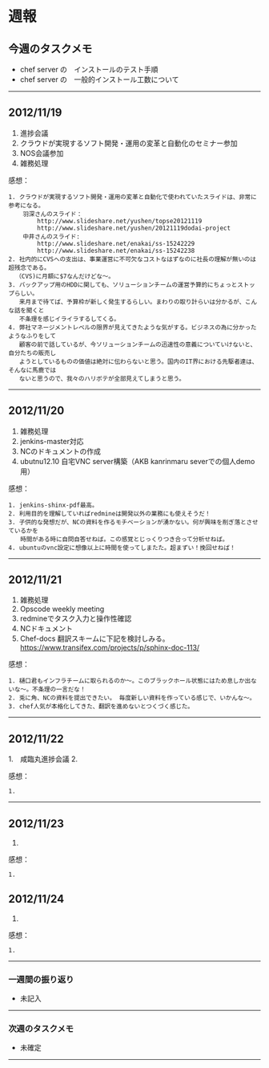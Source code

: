 # 週報


## 今週のタスクメモ

- chef server の　インストールのテスト手順
- chef server の　一般的インストール工数について	

---

## 2012/11/19

1. 進捗会議
2. クラウドが実現するソフト開発・運用の変革と自動化のセミナー参加
3. NOS会議参加
4. 雑務処理

感想：

	1. クラウドが実現するソフト開発・運用の変革と自動化で使われていたスライドは、非常に参考になる。
		羽深さんのスライド：
			http://www.slideshare.net/yushen/topse20121119
			http://www.slideshare.net/yushen/20121119dodai-project
		中井さんのスライド:
			http://www.slideshare.net/enakai/ss-15242229
			http://www.slideshare.net/enakai/ss-15242238
	2. 社内的にCVSへの支出は、事業運営に不可欠なコストなはずなのに社長の理解が無いのは超残念である。 
	  （CVS)に月額に$7なんだけどな〜。
	3. バックアップ用のHDDに関しても、ソリューションチームの運営予算的にちょっとストップらしい。
	   来月まで待てば、予算枠が新しく発生するらしい。まわりの取り計らいは分かるが、こんな話を聞くと
	   不条理を感じイライラするしてくる。
	4. 弊社マネージメントレベルの限界が見えてきたような気がする。ビジネスの為に分かったようなふりをして
	   顧客の前で話しているが、今ソリューションチームの迅速性の意義についていけないと、自分たちの販売し
	   ようとしているものの価値は絶対に伝わらないと思う。国内のIT界における先駆者達は、そんなに馬鹿では
	   ないと思うので、我々のハリボテが全部見えてしまうと思う。
	
---


## 2012/11/20

1. 雑務処理
2. jenkins-master対応
3. NCのドキュメントの作成
4. ubutnu12.10 自宅VNC server構築（AKB kanrinmaru severでの個人demo用）  

感想：

	1. jenkins-shinx-pdf最高。
	2. 利用目的を理解していればredmineは開発以外の業務にも使えそうだ！
	3. 子供的な発想だが、NCの資料を作るモチベーションが湧かない。何が興味を削ぎ落とさせているかを
	　　時間がある時に自問自答せねば。この感覚とじっくりつき合って分析せねば。
	4. ubuntuのvnc設定に想像以上に時間を使ってしまたた。超まずい！挽回せねば！

---

## 2012/11/21

1. 雑務処理
2. Opscode weekly meeting
3. redmineでタスク入力と操作性確認
4. NCドキュメント 
5. Chef-docs 翻訳スキームに下記を検討しみる。
   https://www.transifex.com/projects/p/sphinx-doc-113/

感想：

	1. 樋口君もインフラチームに取られるのか〜。このブラックホール状態にはため息しか出ないな〜。不条理の一言だな！
	2. 兎に角、NCの資料を提出できたい。 毎度新しい資料を作っている感じで、いかんな〜。
	3. chef人気が本格化してきた、翻訳を進めないとつくづく感じた。
	
---

## 2012/11/22

1.　咸臨丸進捗会議
2.　 
 
感想：

	1.
	
---

## 2012/11/23

1. 

感想：

	1. 


## 2012/11/24

1. 

感想：

	1. 
---

### 一週間の振り返り

- 未記入

---
 
### 次週のタスクメモ

- 未確定

---